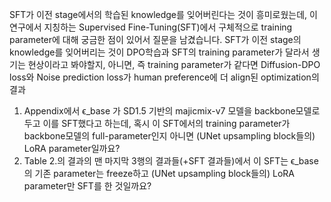SFT가 이전 stage에서의 학습된 knowledge를 잊어버린다는 것이 흥미로웠는데, 이 연구에서 지칭하는 Supervised Fine-Tuning(SFT)에서 구체적으로 training parameter에 대해 궁금한 점이 있어서 질문을 남겼습니다. SFT가 이전 stage의 knowledge를 잊어버리는 것이 DPO학습과 SFT의 training parameter가 달라서 생기는 현상이라고 봐야할지, 아니면, 즉 training parameter가 같다면 Diffusion-DPO loss와 Noise prediction loss가 human preference에 더 align된 optimization의 결과

1. Appendix에서 ϵ_base 가 SD1.5 기반의 majicmix-v7 모델을 backbone모델로 두고 이를 SFT했다고 하는데, 혹시 이 SFT에서의 training parameter가 backbone모델의 full-parameter인지 아니면 (UNet upsampling block들의) LoRA parameter일까요?
2. Table 2.의 결과의 맨 마지막 3행의 결과들(+SFT 결과들)에서 이 SFT는 ϵ_base의 기존 parameter는 freeze하고 (UNet upsampling block들의) LoRA parameter만 SFT를 한 것일까요?